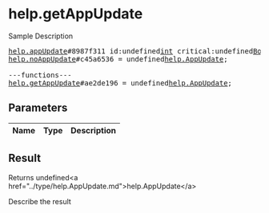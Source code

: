# help.getAppUpdate

Sample Description

<pre>
<a href="../constructor/help.appUpdate">help.appUpdate</a>#8987f311 id:undefined<a href="../type/int.md">int</a> critical:undefined<a href="../type/Bool.md">Bool</a> url:undefined<a href="../type/string.md">string</a> text:undefined<a href="../type/string.md">string</a> = undefined<a href="../type/help.AppUpdate.md">help.AppUpdate</a>;
<a href="../constructor/help.noAppUpdate">help.noAppUpdate</a>#c45a6536 = undefined<a href="../type/help.AppUpdate.md">help.AppUpdate</a>;

---functions---
<a href="../method/help.getAppUpdate.md">help.getAppUpdate</a>#ae2de196 = undefined<a href="../type/help.AppUpdate.md">help.AppUpdate</a>;
</pre>

## Parameters

| Name | Type | Description |
|------|:----:|-------------|

## Result

Returns undefined&lt;a href=&#34;../type/help.AppUpdate.md&#34;&gt;help.AppUpdate&lt;/a&gt;

Describe the result

